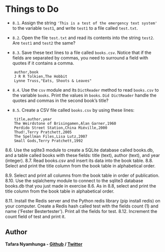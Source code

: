 # Things to Do

- `8.1`. Assign the string `'This is a test of the emergency text system'` to the variable `test1`, and write `test1` to a file called `test.txt`.

- `8.2`. Open the file `test.txt` and read its contents into the string `test2`. Are `test1` and `test2` the same?

- `8.3`. Save these text lines to a file called `books.csv`. Notice that if the fields are separated by commas, you need to surround a field with quotes if it contains a comma.

```csv
    author,book
    J R R Tolkien,The Hobbit
    Lynne Truss,"Eats, Shoots & Leaves"
```

- `8.4`. Use the `csv` module and its `DictReader` method to read `books.csv` to the variable `books`. Print the values in `books`. `Did DictReader` handle the quotes and commas in the second book’s title?

- `8.5`. Create a CSV file called `books.csv` by using these lines:

```csv
    title,author,year
    The Weirdstone of Brisingamen,Alan Garner,1960
    Perdido Street Station,China Miéville,2000
    Thud!,Terry Pratchett,2005
    The Spellman Files,Lisa Lutz,2007
    Small Gods,Terry Pratchett,1992
```

8.6. Use the sqlite3 module to create a SQLite database called books.db, and a table
called books with these fields: title (text), author (text), and year (integer).
8.7. Read books.csv and insert its data into the book table.
8.8. Select and print the title column from the book table in alphabetical order.

8.9. Select and print all columns from the book table in order of publication.
8.10. Use the sqlalchemy module to connect to the sqlite3 database books.db that you
just made in exercise 8.6. As in 8.8, select and print the title column from the book
table in alphabetical order.

8.11. Install the Redis server and the Python redis library (pip install redis) on
your computer. Create a Redis hash called test with the fields count (1) and name
('Fester Bestertester'). Print all the fields for test.
8.12. Increment the count field of test and print it.

## Author

**Tafara Nyamhunga  - [Github](https://github.com/tafara-n) / [Twitter](https://twitter.com/tafaranyamhunga)**
